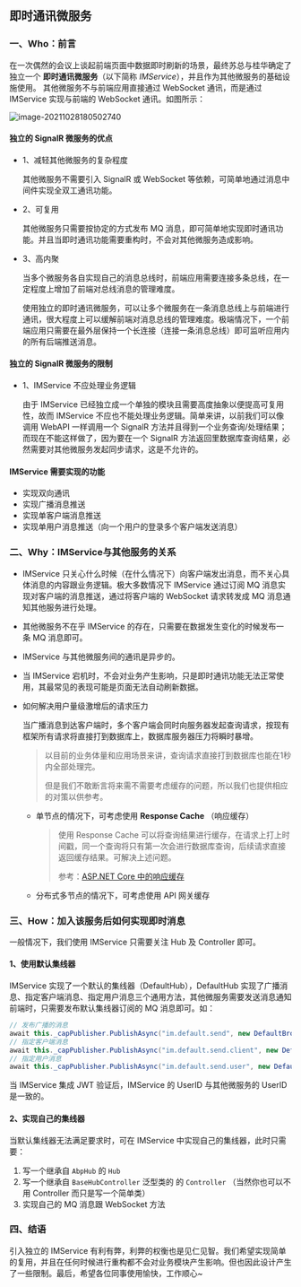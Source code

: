 ## 即时通讯微服务

### 一、Who：前言

​	在一次偶然的会议上谈起前端页面中数据即时刷新的场景，最终苏总与桂华确定了独立一个 **即时通讯微服务**（以下简称 *IMService*），并且作为其他微服务的基础设施使用。 其他微服务不与前端应用直接通过 WebSocket 通讯，而是通过 IMService 实现与前端的 WebSocket 通讯。如图所示：

![image-20211028180502740](https://gitee.com/lyzcren/images/raw/master/img/szYIJian/im/image-20211028180502740.png)

#### 独立的 SignalR 微服务的优点

* 1、减轻其他微服务的复杂程度

  其他微服务不需要引入 SignalR 或 WebSocket 等依赖，可简单地通过消息中间件实现全双工通讯功能。

* 2、可复用

  其他微服务只需要按协定的方式发布 MQ 消息，即可简单地实现即时通讯功能。并且当即时通讯功能需要重构时，不会对其他微服务造成影响。

* 3、高内聚

  当多个微服务各自实现自己的消息总线时，前端应用需要连接多条总线，在一定程度上增加了前端对总线消息的管理难度。

  使用独立的即时通讯微服务，可以让多个微服务在一条消息总线上与前端进行通讯，很大程度上可以缓解前端对消息总线的管理难度。极端情况下，一个前端应用只需要在最外层保持一个长连接（连接一条消息总线）即可监听应用内的所有后端推送消息。

#### 独立的 SignalR 微服务的限制

* 1、IMService 不应处理业务逻辑

  由于 IMService 已经独立成一个单独的模块且需要高度抽象以便提高可复用性，故而 IMService 不应也不能处理业务逻辑。简单来讲，以前我们可以像调用 WebAPI 一样调用一个 SignalR 方法并且得到一个业务查询/处理结果；而现在不能这样做了，因为要在一个 SignalR 方法返回里数据库查询结果，必然需要对其他微服务发起同步请求，这是不允许的。

#### IMService 需要实现的功能

* 实现双向通讯
* 实现广播消息推送
* 实现单客户端消息推送
* 实现单用户消息推送（向一个用户的登录多个客户端发送消息）

### 二、Why：IMService与其他服务的关系

* IMService 只关心什么时候（在什么情况下）向客户端发出消息，而不关心具体消息的内容跟业务逻辑。极大多数情况下 IMService 通过订阅 MQ 消息实现对客户端的消息推送，通过将客户端的 WebSocket 请求转发成 MQ 消息通知其他服务进行处理。

* 其他微服务不在乎 IMService 的存在，只需要在数据发生变化的时候发布一条 MQ 消息即可。

* IMService 与其他微服务间的通讯是异步的。

* 当 IMService 宕机时，不会对业务产生影响，只是即时通讯功能无法正常使用，其最常见的表现可能是页面无法自动刷新数据。

* 如何解决用户量级激增后的请求压力

  当广播消息到达客户端时，多个客户端会同时向服务器发起查询请求，按现有框架所有请求将直接打到数据库上，数据库服务器压力将瞬时暴增。

  > 以目前的业务体量和应用场景来讲，查询请求直接打到数据库也能在1秒内全部处理完。
  >
  > 但是我们不敢断言将来需不需要考虑缓存的问题，所以我们也提供相应的对策以供参考。

  * 单节点的情况下，可考虑使用 **Response Cache** （响应缓存）

    > 使用 Response Cache 可以将查询结果进行缓存，在请求上打上时间戳，同一个查询将只有第一次会进行数据库查询，后续请求直接返回缓存结果。可解决上述问题。
    >
    > 参考：[ASP.NET Core 中的响应缓存](https://docs.microsoft.com/en-us/aspnet/core/performance/caching/response?view=aspnetcore-5.0)

  * 分布式多节点的情况下，可考虑使用 API 网关缓存



### 三、How：加入该服务后如何实现即时消息

一般情况下，我们使用 IMService 只需要关注 Hub 及 Controller 即可。

#### 1、使用默认集线器

IMService 实现了一个默认的集线器（DefaultHub），DefaultHub 实现了广播消息、指定客户端消息、指定用户消息三个通用方法，其他微服务需要发送消息通知前端时，只需要发布默认集线器订阅的 MQ 消息即可。如：

``` csharp
// 发布广播的消息
await this._capPublisher.PublishAsync("im.default.send", new DefaultBroadcastEto("refreshTable", data));
// 指定客户端消息
await this._capPublisher.PublishAsync("im.default.send.client", new DefaultClientEto(connectionId, "refreshTable", data));
// 指定用户消息
await this._capPublisher.PublishAsync("im.default.send.user", new DefaultUserEto(userId, "refreshTable", data));
```

当 IMService 集成 JWT 验证后，IMService 的 UserID 与其他微服务的 UserID 是一致的。

#### 2、实现自己的集线器

当默认集线器无法满足要求时，可在 IMService 中实现自己的集线器，此时只需要：

1) 写一个继承自 `AbpHub` 的 `Hub`
2) 写一个继承自 `BaseHubController` 泛型类的 的 `Controller` （当然你也可以不用 Controller 而只是写一个简单类）
3) 实现自己的 MQ 消息跟 WebSocket 方法



### 四、结语

引入独立的 IMService 有利有弊，利弊的权衡也是见仁见智。我们希望实现简单的复用，并且在任何时候进行重构都不会对业务模块产生影响。但也因此设计产生了一些限制。最后，希望各位同事使用愉快，工作顺心~

